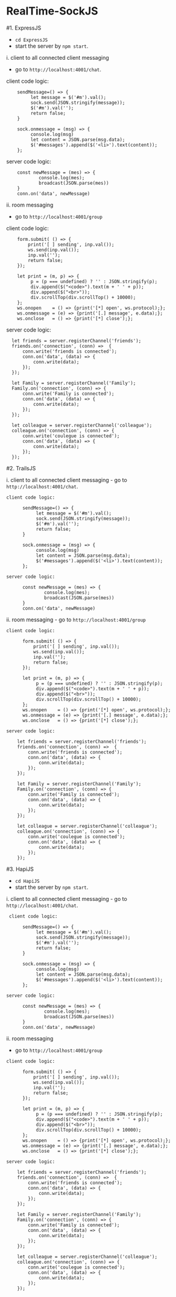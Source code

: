 # RealTime-SockJS


#1. ExpressJS
  - `cd ExpressJS`
  - start the server by `npm start`.

  i. client to all connected client messaging
   - go to `http://localhost:4001/chat`.

   client code logic:

        sendMessage=() => {
             let message = $('#m').val();
             sock.send(JSON.stringify(message));
             $('#m').val('');
             return false;
        }

        sock.onmessage = (msg) => {
             console.log(msg)
             let content = JSON.parse(msg.data);
             $('#messages').append($('<li>').text(content));
        };

  server code logic:

        const newMessage = (mes) => {
                console.log(mes);
                broadcast(JSON.parse(mes))
        }
        conn.on('data', newMessage)

  ii. room messaging
   - go to `http://localhost:4001/group`

   client code logic:

        form.submit( () => {
            print('[ ] sending', inp.val());
            ws.send(inp.val());
            inp.val('');
            return false;
        });

        let print = (m, p) => {
             p = (p === undefined) ? '' : JSON.stringify(p);
             div.append($("<code>").text(m + ' ' + p));
             div.append($("<br>"));
             div.scrollTop(div.scrollTop() + 10000);
        };
        ws.onopen    = () => {print('[*] open', ws.protocol);};
        ws.onmessage = (e) => {print('[.] message', e.data);};
        ws.onclose   = () => {print('[*] close');};

   server code logic:

      let friends = server.registerChannel('friends');
      friends.on('connection', (conn) =>  {
          conn.write('friends is connected');
          conn.on('data', (data) => {
              conn.write(data);
          });
      });

      let Family = server.registerChannel('Family');
      Family.on('connection', (conn) => {
          conn.write('Family is connected');
          conn.on('data', (data) => {
              conn.write(data);
          });
      });

      let colleague = server.registerChannel('colleague');
      colleague.on('connection', (conn) => {
          conn.write('coulegue is connected');
          conn.on('data', (data) => {
              conn.write(data);
          });
      });

#2. TrailsJS

   i. client to all connected client messaging
    - go to `http://localhost:4001/chat`.

    client code logic:

          sendMessage=() => {
               let message = $('#m').val();
               sock.send(JSON.stringify(message));
               $('#m').val('');
               return false;
          }

          sock.onmessage = (msg) => {
               console.log(msg)
               let content = JSON.parse(msg.data);
               $('#messages').append($('<li>').text(content));
          };

    server code logic:

          const newMessage = (mes) => {
                  console.log(mes);
                  broadcast(JSON.parse(mes))
          }
          conn.on('data', newMessage)

   ii. room messaging
    - go to `http://localhost:4001/group`

    client code logic:

          form.submit( () => {
              print('[ ] sending', inp.val());
              ws.send(inp.val());
              inp.val('');
              return false;
          });

          let print = (m, p) => {
               p = (p === undefined) ? '' : JSON.stringify(p);
               div.append($("<code>").text(m + ' ' + p));
               div.append($("<br>"));
               div.scrollTop(div.scrollTop() + 10000);
          };
          ws.onopen    = () => {print('[*] open', ws.protocol);};
          ws.onmessage = (e) => {print('[.] message', e.data);};
          ws.onclose   = () => {print('[*] close');};

    server code logic:

        let friends = server.registerChannel('friends');
        friends.on('connection', (conn) =>  {
            conn.write('friends is connected');
            conn.on('data', (data) => {
                conn.write(data);
            });
        });

        let Family = server.registerChannel('Family');
        Family.on('connection', (conn) => {
            conn.write('Family is connected');
            conn.on('data', (data) => {
                conn.write(data);
            });
        });

        let colleague = server.registerChannel('colleague');
        colleague.on('connection', (conn) => {
            conn.write('coulegue is connected');
            conn.on('data', (data) => {
                conn.write(data);
            });
        });

#3. HapiJS
  - `cd HapiJS`
  - start the server by `npm start`.

  i. client to all connected client messaging
     - go to `http://localhost:4001/chat`.

     client code logic:

          sendMessage=() => {
               let message = $('#m').val();
               sock.send(JSON.stringify(message));
               $('#m').val('');
               return false;
          }

          sock.onmessage = (msg) => {
               console.log(msg)
               let content = JSON.parse(msg.data);
               $('#messages').append($('<li>').text(content));
          };

    server code logic:

          const newMessage = (mes) => {
                  console.log(mes);
                  broadcast(JSON.parse(mes))
          }
          conn.on('data', newMessage)

  ii. room messaging
   - go to `http://localhost:4001/group`

    client code logic:

          form.submit( () => {
              print('[ ] sending', inp.val());
              ws.send(inp.val());
              inp.val('');
              return false;
          });

          let print = (m, p) => {
               p = (p === undefined) ? '' : JSON.stringify(p);
               div.append($("<code>").text(m + ' ' + p));
               div.append($("<br>"));
               div.scrollTop(div.scrollTop() + 10000);
          };
          ws.onopen    = () => {print('[*] open', ws.protocol);};
          ws.onmessage = (e) => {print('[.] message', e.data);};
          ws.onclose   = () => {print('[*] close');};

    server code logic:

        let friends = server.registerChannel('friends');
        friends.on('connection', (conn) =>  {
            conn.write('friends is connected');
            conn.on('data', (data) => {
                conn.write(data);
            });
        });

        let Family = server.registerChannel('Family');
        Family.on('connection', (conn) => {
            conn.write('Family is connected');
            conn.on('data', (data) => {
                conn.write(data);
            });
        });

        let colleague = server.registerChannel('colleague');
        colleague.on('connection', (conn) => {
            conn.write('coulegue is connected');
            conn.on('data', (data) => {
                conn.write(data);
            });
        });

